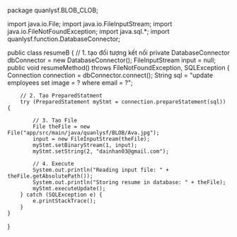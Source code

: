 package quanlysf.BLOB_CLOB;

import java.io.File;
import java.io.FileInputStream;
import java.io.FileNotFoundException;
import java.sql.*;
import quanlysf.function.DatabaseConnector;

public class resumeB {
    // 1. tạo đối tượng kết nối
    private DatabaseConnector dbConnector = new DatabaseConnector();
    FileInputStream input = null;
    public void resumeMethod() throws FileNotFoundException, SQLException {
        Connection connection = dbConnector.connect();
        String sql = "update employees set image = ? where email = ?";

        // 2. Tạo PreparedStatment
        try (PreparedStatement myStmt = connection.prepareStatement(sql)) {

            // 3. Tạo File
            File theFile = new File("app/src/main/java/quanlysf/BLOB/Ava.jpg");
            input = new FileInputStream(theFile);
            myStmt.setBinaryStream(1, input);
            myStmt.setString(2, "dainhan03@gmail.com");

            // 4. Execute 
            System.out.println("Reading input file: " + theFile.getAbsolutePath());
            System.out.println("Storing resume in database: " + theFile);
            myStmt.executeUpdate();
        } catch (SQLException e) {
            e.printStackTrace();
        }
    }
}
